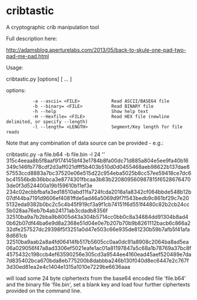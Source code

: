 cribtastic
==========

A cryptographic crib manipulation tool

Full description here:

  http://adamsblog.aperturelabs.com/2013/05/back-to-skule-one-pad-two-pad-me-pad.html

Usage:

  cribtastic.py [options] <KEY HEX> <CIPHERTEXT HEX> [ <CIPHERTEXT HEX> ... ]

  options:

              -a --ascii= <FILE>            Read ASCII/BASE64 file
              -b --binary= <FILE>           Read BINARY file
              -h --help                     Show help text
              -H --Hexfile= <FILE>          Read HEX file (newline delimited, or specify --length)
              -l --length= <LENGTH>         Segment/Key length for file reads

Note that any combination of data source can be provided - e.g.:

  cribtastic.py -a file.b64 -b file.bin -l 24 '' 315c4eeaa8b5f8aaf9174145bf43e1784b8fa00dc71d885a804e5ee9fa40b16349c146fb778cdf2d3aff021dfff5b403b510d0d0455468aeb98622b137dae857553ccd8883a7bc37520e06e515d22c954eba5025b8cc57ee59418ce7dc6bc41556bdb36bbca3e8774301fbcaa3b83b220809560987815f65286764703de0f3d524400a19b159610b11ef3e 234c02ecbbfbafa3ed18510abd11fa724fcda2018a1a8342cf064bbde548b12b07df44ba7191d9606ef4081ffde5ad46a5069d9f7f543bedb9c861bf29c7e205132eda9382b0bc2c5c4b45f919cf3a9f1cb74151f6d551f4480c82b2cb24cc5b028aa76eb7b4ab24171ab3cdadb8356f 32510ba9a7b2bba9b8005d43a304b5714cc0bb0c8a34884dd91304b8ad40b62b07df44ba6e9d8a2368e51d04e0e7b207b70b9b8261112bacb6c866a232dfe257527dc29398f5f3251a0d47e503c66e935de81230b59b7afb5f41afa8d661cb 32510ba9aab2a8a4fd06414fb517b5605cc0aa0dc91a8908c2064ba8ad5ea06a029056f47a8ad3306ef5021eafe1ac01a81197847a5c68a1b78769a37bc8f4575432c198ccb4ef63590256e305cd3a9544ee4160ead45aef520489e7da7d835402bca670bda8eb775200b8dabbba246b130f040d8ec6447e2c767f3d30ed81ea2e4c1404e1315a1010e7229be6636aaa 

will load some 24 byte ciphertexts from the base64 encoded file 'file.b64' and the binary file 'file.bin', set a blank key and 
load four further ciphertexts provided on the command line.


